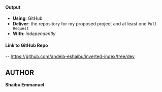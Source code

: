 #### Output
- **Using**: GitHub
- **Deliver**: the repository for my proposed project and at least one `Pull Request`
- **With**: *independently*

#### Link to GitHub Repo
 -- https://github.com/andela-eshaibu/inverted-index/tree/dev

## AUTHOR
**Shaibu Emmanuel**